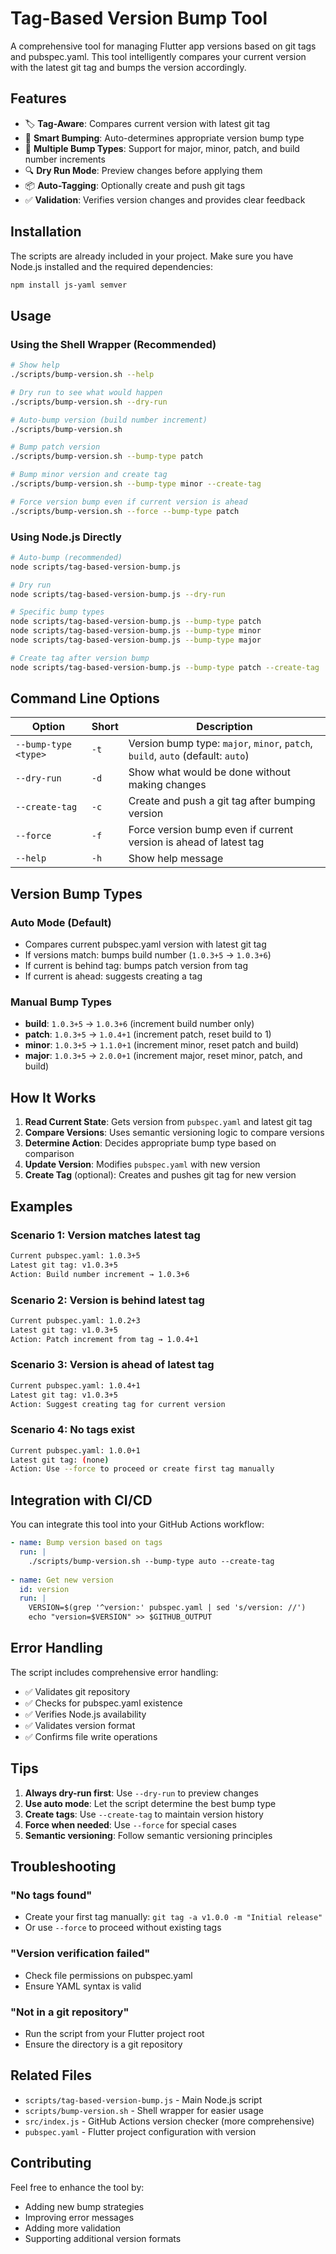 # Tag-Based Version Bump Tool

A comprehensive tool for managing Flutter app versions based on git tags and pubspec.yaml. This tool intelligently compares your current version with the latest git tag and bumps the version accordingly.

## Features

- 🏷️ **Tag-Aware**: Compares current version with latest git tag
- 🤖 **Smart Bumping**: Auto-determines appropriate version bump type
- 🔧 **Multiple Bump Types**: Support for major, minor, patch, and build number increments
- 🔍 **Dry Run Mode**: Preview changes before applying them
- 📦 **Auto-Tagging**: Optionally create and push git tags
- ✅ **Validation**: Verifies version changes and provides clear feedback

## Installation

The scripts are already included in your project. Make sure you have Node.js installed and the required dependencies:

```bash
npm install js-yaml semver
```

## Usage

### Using the Shell Wrapper (Recommended)

```bash
# Show help
./scripts/bump-version.sh --help

# Dry run to see what would happen
./scripts/bump-version.sh --dry-run

# Auto-bump version (build number increment)
./scripts/bump-version.sh

# Bump patch version
./scripts/bump-version.sh --bump-type patch

# Bump minor version and create tag
./scripts/bump-version.sh --bump-type minor --create-tag

# Force version bump even if current version is ahead
./scripts/bump-version.sh --force --bump-type patch
```

### Using Node.js Directly

```bash
# Auto-bump (recommended)
node scripts/tag-based-version-bump.js

# Dry run
node scripts/tag-based-version-bump.js --dry-run

# Specific bump types
node scripts/tag-based-version-bump.js --bump-type patch
node scripts/tag-based-version-bump.js --bump-type minor
node scripts/tag-based-version-bump.js --bump-type major

# Create tag after version bump
node scripts/tag-based-version-bump.js --bump-type patch --create-tag
```

## Command Line Options

| Option | Short | Description |
|--------|-------|-------------|
| `--bump-type <type>` | `-t` | Version bump type: `major`, `minor`, `patch`, `build`, `auto` (default: `auto`) |
| `--dry-run` | `-d` | Show what would be done without making changes |
| `--create-tag` | `-c` | Create and push a git tag after bumping version |
| `--force` | `-f` | Force version bump even if current version is ahead of latest tag |
| `--help` | `-h` | Show help message |

## Version Bump Types

### Auto Mode (Default)
- Compares current pubspec.yaml version with latest git tag
- If versions match: bumps build number (`1.0.3+5` → `1.0.3+6`)
- If current is behind tag: bumps patch version from tag
- If current is ahead: suggests creating a tag

### Manual Bump Types
- **build**: `1.0.3+5` → `1.0.3+6` (increment build number only)
- **patch**: `1.0.3+5` → `1.0.4+1` (increment patch, reset build to 1)
- **minor**: `1.0.3+5` → `1.1.0+1` (increment minor, reset patch and build)
- **major**: `1.0.3+5` → `2.0.0+1` (increment major, reset minor, patch, and build)

## How It Works

1. **Read Current State**: Gets version from `pubspec.yaml` and latest git tag
2. **Compare Versions**: Uses semantic versioning logic to compare versions
3. **Determine Action**: Decides appropriate bump type based on comparison
4. **Update Version**: Modifies `pubspec.yaml` with new version
5. **Create Tag** (optional): Creates and pushes git tag for new version

## Examples

### Scenario 1: Version matches latest tag
```bash
Current pubspec.yaml: 1.0.3+5
Latest git tag: v1.0.3+5
Action: Build number increment → 1.0.3+6
```

### Scenario 2: Version is behind latest tag
```bash
Current pubspec.yaml: 1.0.2+3
Latest git tag: v1.0.3+5
Action: Patch increment from tag → 1.0.4+1
```

### Scenario 3: Version is ahead of latest tag
```bash
Current pubspec.yaml: 1.0.4+1
Latest git tag: v1.0.3+5
Action: Suggest creating tag for current version
```

### Scenario 4: No tags exist
```bash
Current pubspec.yaml: 1.0.0+1
Latest git tag: (none)
Action: Use --force to proceed or create first tag manually
```

## Integration with CI/CD

You can integrate this tool into your GitHub Actions workflow:

```yaml
- name: Bump version based on tags
  run: |
    ./scripts/bump-version.sh --bump-type auto --create-tag
    
- name: Get new version
  id: version
  run: |
    VERSION=$(grep '^version:' pubspec.yaml | sed 's/version: //')
    echo "version=$VERSION" >> $GITHUB_OUTPUT
```

## Error Handling

The script includes comprehensive error handling:
- ✅ Validates git repository
- ✅ Checks for pubspec.yaml existence
- ✅ Verifies Node.js availability
- ✅ Validates version format
- ✅ Confirms file write operations

## Tips

1. **Always dry-run first**: Use `--dry-run` to preview changes
2. **Use auto mode**: Let the script determine the best bump type
3. **Create tags**: Use `--create-tag` to maintain version history
4. **Force when needed**: Use `--force` for special cases
5. **Semantic versioning**: Follow semantic versioning principles

## Troubleshooting

### "No tags found"
- Create your first tag manually: `git tag -a v1.0.0 -m "Initial release"`
- Or use `--force` to proceed without existing tags

### "Version verification failed"
- Check file permissions on pubspec.yaml
- Ensure YAML syntax is valid

### "Not in a git repository"
- Run the script from your Flutter project root
- Ensure the directory is a git repository

## Related Files

- `scripts/tag-based-version-bump.js` - Main Node.js script
- `scripts/bump-version.sh` - Shell wrapper for easier usage
- `src/index.js` - GitHub Actions version checker (more comprehensive)
- `pubspec.yaml` - Flutter project configuration with version

## Contributing

Feel free to enhance the tool by:
- Adding new bump strategies
- Improving error messages
- Adding more validation
- Supporting additional version formats